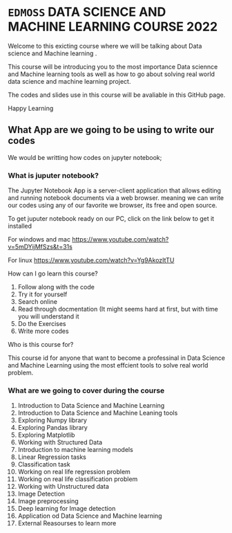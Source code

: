 # `EDMOSS` DATA SCIENCE AND MACHINE LEARNING COURSE 2022

Welcome to this exicting course where we will be talking about Data science and Machine learning .

This course will be introducing you to the most importance Data sciennce and Machine learning tools as well as how to go about solving real world data science and machine learning project.

The codes and slides use in  this course will be avaliable in this GitHub page.

Happy Learning


## What App are we going to be using to write our codes

We would be writting how codes on jupyter notebook;

### What is juputer notebook?

The Jupyter Notebook App is a server-client application that allows editing and running notebook documents via a web browser. 
meaning we can write our codes using any of our favorite we browser, its free and open source.

To get juputer notebook ready on our PC, click on the link below to get it installed

For windows and mac
https://www.youtube.com/watch?v=5mDYijMfSzs&t=31s

For linux
https://www.youtube.com/watch?v=Yg9AkozItTU

How can I go learn this course?
1. Follow along with the code
2. Try it for yourself
3. Search online 
4. Read through docmentation (It might seems hard at first, but with time you will understand it
5. Do the Exercises
6. Write more codes

Who is this course for?

This course id for anyone that want to become a professinal in Data Science and Machine Learning using the most effcient tools to solve real world problem.

### What are we going to cover during the course
1. Introduction to Data Science and Machine Learning
2. Introduction to Data Science and Machine Leaning tools
3. Exploring Numpy library
4. Exploring Pandas library
5. Exploring Matplotlib
6. Working with Structured Data
7. Introduction to machine learning models
8. Linear Regression tasks
9. Classification task
10. Working on real life regression problem
11. Working on real life classification problem
12. Working with Unstructured data
13. Image Detection
14. Image preprocessing
15. Deep learning for Image detection
16. Application od Data Science and Machine learning
17. External Reasourses to learn more 
